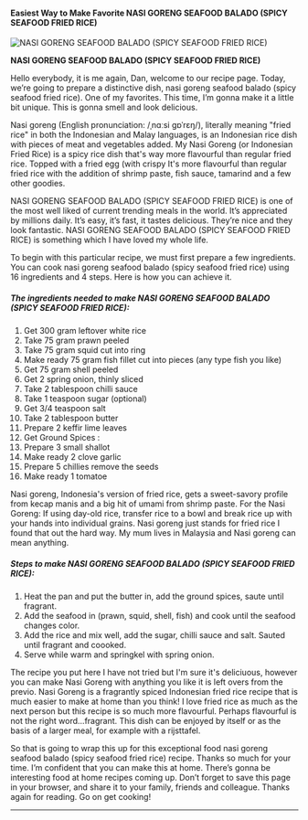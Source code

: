             

#### Easiest Way to Make Favorite NASI GORENG SEAFOOD BALADO (SPICY SEAFOOD FRIED RICE)

![NASI GORENG SEAFOOD BALADO (SPICY SEAFOOD FRIED RICE)](https://img-global.cpcdn.com/recipes/f586c529e5123437/751x532cq70/nasi-goreng-seafood-balado-spicy-seafood-fried-rice-recipe-main-photo.jpg)

**NASI GORENG SEAFOOD BALADO (SPICY SEAFOOD FRIED RICE)**

Hello everybody, it is me again, Dan, welcome to our recipe page. Today, we’re going to prepare a distinctive dish, nasi goreng seafood balado (spicy seafood fried rice). One of my favorites. This time, I’m gonna make it a little bit unique. This is gonna smell and look delicious.

Nasi goreng (English pronunciation: /ˌnɑːsi ɡɒˈrɛŋ/), literally meaning "fried rice" in both the Indonesian and Malay languages, is an Indonesian rice dish with pieces of meat and vegetables added. My Nasi Goreng (or Indonesian Fried Rice) is a spicy rice dish that's way more flavourful than regular fried rice. Topped with a fried egg (with crispy It's more flavourful than regular fried rice with the addition of shrimp paste, fish sauce, tamarind and a few other goodies.

NASI GORENG SEAFOOD BALADO (SPICY SEAFOOD FRIED RICE) is one of the most well liked of current trending meals in the world. It’s appreciated by millions daily. It’s easy, it’s fast, it tastes delicious. They’re nice and they look fantastic. NASI GORENG SEAFOOD BALADO (SPICY SEAFOOD FRIED RICE) is something which I have loved my whole life.

To begin with this particular recipe, we must first prepare a few ingredients. You can cook nasi goreng seafood balado (spicy seafood fried rice) using 16 ingredients and 4 steps. Here is how you can achieve it.

##### The ingredients needed to make NASI GORENG SEAFOOD BALADO (SPICY SEAFOOD FRIED RICE):

1.  Get 300 gram leftover white rice
2.  Take 75 gram prawn peeled
3.  Take 75 gram squid cut into ring
4.  Make ready 75 gram fish fillet cut into pieces (any type fish you like)
5.  Get 75 gram shell peeled
6.  Get 2 spring onion, thinly sliced
7.  Take 2 tablespoon chilli sauce
8.  Take 1 teaspoon sugar (optional)
9.  Get 3/4 teaspoon salt
10.  Take 2 tablespoon butter
11.  Prepare 2 keffir lime leaves
12.  Get Ground Spices :
13.  Prepare 3 small shallot
14.  Make ready 2 clove garlic
15.  Prepare 5 chillies remove the seeds
16.  Make ready 1 tomatoe

Nasi goreng, Indonesia's version of fried rice, gets a sweet-savory profile from kecap manis and a big hit of umami from shrimp paste. For the Nasi Goreng: If using day-old rice, transfer rice to a bowl and break rice up with your hands into individual grains. Nasi goreng just stands for fried rice I found that out the hard way. My mum lives in Malaysia and Nasi goreng can mean anything.

##### Steps to make NASI GORENG SEAFOOD BALADO (SPICY SEAFOOD FRIED RICE):

1.  Heat the pan and put the butter in, add the ground spices, saute until fragrant.
2.  Add the seafood in (prawn, squid, shell, fish) and cook until the seafood changes color.
3.  Add the rice and mix well, add the sugar, chilli sauce and salt. Sauted until fragrant and coooked.
4.  Serve while warm and springkel with spring onion.

The recipe you put here I have not tried but I'm sure it's deliciuous, however you can make Nasi Goreng with anything you like it is left overs from the previo. Nasi Goreng is a fragrantly spiced Indonesian fried rice recipe that is much easier to make at home than you think! I love fried rice as much as the next person but this recipe is so much more flavourful. Perhaps flavourful is not the right word…fragrant. This dish can be enjoyed by itself or as the basis of a larger meal, for example with a rijsttafel.

So that is going to wrap this up for this exceptional food nasi goreng seafood balado (spicy seafood fried rice) recipe. Thanks so much for your time. I’m confident that you can make this at home. There’s gonna be interesting food at home recipes coming up. Don’t forget to save this page in your browser, and share it to your family, friends and colleague. Thanks again for reading. Go on get cooking!

* * *